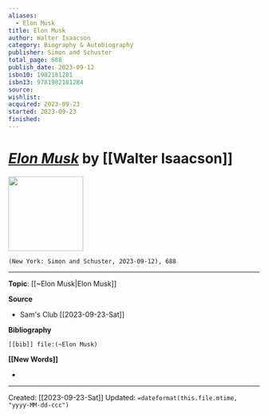 ```yaml
---
aliases:
  - Elon Musk
title: Elon Musk
author: Walter Isaacson
category: Biography & Autobiography
publisher: Simon and Schuster
total_page: 688
publish_date: 2023-09-12
isbn10: 1982181281
isbn13: 9781982181284
source: 
wishlist: 
acquired: 2023-09-23
started: 2023-09-23
finished:
---
```

# *[Elon Musk]()* by [[Walter Isaacson]]

<img src="http://books.google.com/books/content?id=gBfXEAAAQBAJ&printsec=frontcover&img=1&zoom=1&edge=curl&source=gbs_api" width=150>

`(New York: Simon and Schuster, 2023-09-12), 688`



--- 
**Topic**: [[~Elon Musk|Elon Musk]]

**Source**
- Sam's Club [[2023-09-23-Sat]]

**Bibliography**

```query
[[bib]] file:(~Elon Musk)
```
 

**[[New Words]]**

- 

---
Created: [[2023-09-23-Sat]]
Updated: `=dateformat(this.file.mtime, "yyyy-MM-dd-ccc")`